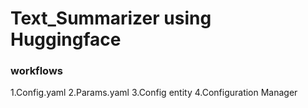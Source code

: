 # Text_Summarizer using Huggingface

### workflows

1.Config.yaml
2.Params.yaml
3.Config entity
4.Configuration Manager

